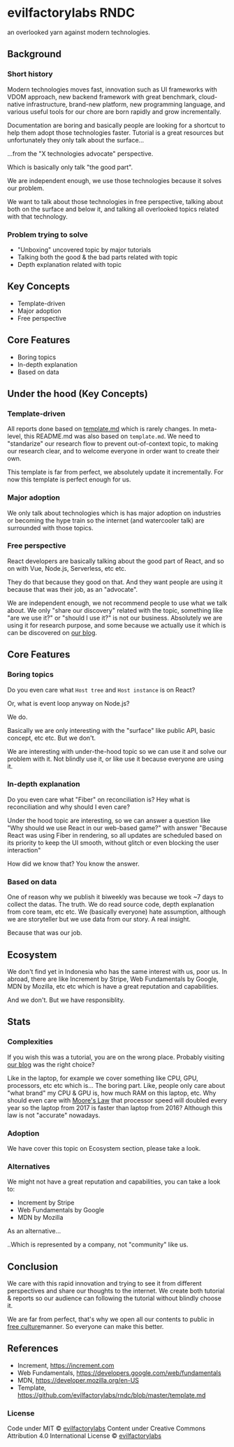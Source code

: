 # evilfactorylabs RNDC

an overlooked yarn against modern technologies.

## Background

### Short history

Modern technologies moves fast, innovation such as UI frameworks with
VDOM approach, new backend framework with great benchmark,
cloud-native infrastructure, brand-new platform, new programming language,
and various useful tools for our chore are born rapidly and grow incrementally.

Documentation are boring and basically people are looking for a shortcut to help
them adopt those technologies faster. Tutorial is a great resources but unfortunately
they only talk about the surface...

...from the "X technologies advocate" perspective.

Which is basically only talk "the good part".

We are independent enough, we use those technologies because it solves our problem.

We want to talk about those technologies in free perspective, talking about
both on the surface and below it, and talking all overlooked topics related with that
technology.

### Problem trying to solve

- "Unboxing" uncovered topic by major tutorials
- Talking both the good & the bad parts related with topic
- Depth explanation related with topic

## Key Concepts

- Template-driven
- Major adoption
- Free perspective

## Core Features

- Boring topics
- In-depth explanation
- Based on data

## Under the hood (Key Concepts)

### Template-driven

All reports done based on [template.md](https://github.com/evilfactorylabs/rndc/blob/master/template.md) which is
rarely changes. In meta-level, this README.md was also based on `template.md`. We need to "standarize" our research
flow to prevent out-of-context topic, to making our research clear, and to welcome everyone in order want to create
their own.

This template is far from perfect, we absolutely update it incrementally. For now this template is perfect enough for us.

### Major adoption

We only talk about technologies which is has major adoption on industries or becoming the hype train so
the internet (and watercooler talk) are surrounded with those topics.

### Free perspective

React developers are basically talking about the good part of React, and so on with Vue, Node.js, Serverless, etc etc.

They do that because they good on that. And they want people are using it because that was their job, as an "advocate".

We are independent enough, we not recommend people to use what we talk about. We only "share our discovery" related with
the topic, something like "are we use it?" or "should I use it?" is not our business. Absolutely we are using it for research
purpose, and some because we actually use it which is can be discovered on [our blog](https://blog.evilfactory.id).

## Core Features

### Boring topics

Do you even care what `Host tree` and `Host instance` is on React?

Or, what is event loop anyway on Node.js?

We do.

Basically we are only interesting with the "surface" like public API, basic concept, etc etc. But we don't.

We are interesting with under-the-hood topic so we can use it and solve our problem with it. Not blindly use it,
or like use it because everyone are using it.

### In-depth explanation

Do you even care what "Fiber" on reconciliation is? Hey what is reconciliation and why should I even care? 

Under the hood topic are interesting, so we can answer a question like "Why should we use React in our web-based game?"
with answer "Because React was using Fiber in rendering, so all updates are scheduled based on its priority to keep
the UI smooth, without glitch or even blocking the user interaction"

How did we know that? You know the answer.

### Based on data

One of reason why we publish it biweekly was because we took ~7 days to collect the datas. The truth. We do read
source code, depth explanation from core team, etc etc. We (basically everyone) hate assumption, although we are storyteller
but we use data from our story. A real insight.

Because that was our job.

## Ecosystem

We don't find yet in Indonesia who has the same interest with us, poor us. In abroad, there are like Increment by Stripe,
Web Fundamentals by Google, MDN by Mozilla, etc etc which is have a great reputation and capabilities.

And we don't. But we have responsiblity.

## Stats

### Complexities

If you wish this was a tutorial, you are on the wrong place. Probably visiting
[our blog](https://blog.evilfactory.id) was the right choice?

Like in the laptop, for example we cover something like CPU, GPU, processors, etc etc which is... The boring part. Like,
people only care about "what brand" my CPU & GPU is, how much RAM on this laptop, etc. Why should even
care with [Moore's Law](https://en.wikipedia.org/wiki/Moore%27s_law) that processor speed will doubled every year so
the laptop from 2017 is faster than laptop from 2016? Although this law is not "accurate" nowadays.

### Adoption

We have cover this topic on Ecosystem section, please take a look.

### Alternatives

We might not have a great reputation and capabilities, you can take a look to:

- Increment by Stripe
- Web Fundamentals by Google
- MDN by Mozilla

As an alternative...

..Which is represented by a company, not "community" like us.

## Conclusion

We care with this rapid innovation and trying to see it from different perspectives and share
our thoughts to the internet. We create both tutorial & reports so our audience can following the tutorial
without blindly choose it.

We are far from perfect, that's why we open all our
contents to public in [free culture](https://creativecommons.org/licenses/by/4.0/)manner. So everyone can make this better.

## References

- Increment, https://increment.com
- Web Fundamentals, https://developers.google.com/web/fundamentals
- MDN, https://developer.mozilla.org/en-US
- Template, https://github.com/evilfactorylabs/rndc/blob/master/template.md

### License
Code under MIT © [evilfactorylabs](https://github.com/evilfactorylabs)
Content under Creative Commons Attribution 4.0 International License © [evilfactorylabs](https://github.com/evilfactorylabs)
